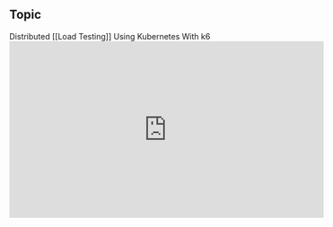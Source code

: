 ## Topic
Distributed [[Load Testing]] Using Kubernetes With k6
	<iframe width="560" height="315" src="https://www.youtube.com/embed/5d5zxsGz8L4" title="YouTube video player" frameborder="0" allow="accelerometer; autoplay; clipboard-write; encrypted-media; gyroscope; picture-in-picture; web-share" allowfullscreen></iframe>

